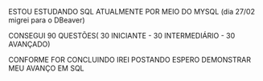 ESTOU ESTUDANDO SQL 
ATUALMENTE POR MEIO DO MYSQL
(dia 27/02 migrei para o DBeaver)


CONSEGUI 90 QUESTÕES(
30 INICIANTE -
30 INTERMEDIÁRIO - 
30 AVANÇADO)

CONFORME FOR CONCLUINDO IREI POSTANDO 
ESPERO DEMONSTRAR MEU AVANÇO EM SQL
